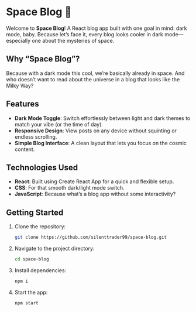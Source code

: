 # Space Blog 🌌
Welcome to **Space Blog**! A React blog app built with one goal in mind: dark mode, baby. Because let’s face it, every blog looks cooler in dark mode—especially one about the mysteries of space. 

## Why “Space Blog”?
Because with a dark mode this cool, we’re basically already in space. And who doesn’t want to read about the universe in a blog that looks like the Milky Way?

## Features
- **Dark Mode Toggle**: Switch effortlessly between light and dark themes to match your vibe (or the time of day).
- **Responsive Design**: View posts on any device without squinting or endless scrolling.
- **Simple Blog Interface**: A clean layout that lets you focus on the cosmic content.

## Technologies Used
- **React**: Built using Create React App for a quick and flexible setup.
- **CSS**: For that smooth dark/light mode switch.
- **JavaScript**: Because what’s a blog app without some interactivity?

## Getting Started
1. Clone the repository:
   ```bash
   git clone https://github.com/silenttrader99/space-blog.git
2. Navigate to the project directory:
   ```bash
   cd space-blog
3. Install dependencies:
   ```bash
   npm i
4. Start the app:
   ```bash
   npm start
